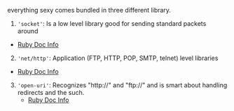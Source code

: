 everything sexy comes bundled in three different library. 

1. `'socket'`: Is a low level library good for sending standard packets around
  * [Ruby Doc Info][1]
2. `'net/http'`: Application (FTP, HTTP, POP, SMTP, telnet) level libraries
  * [Ruby Doc Info][2]
3. `'open-uri'`: Recognizes "http://" and "ftp://" and is smart about handling redirects and the such.
   * [Ruby Doc Info][3]

[1]: http://www.ruby-doc.org/stdlib/libdoc/socket/rdoc/Socket.html
[2]: http://www.ruby-doc.org/stdlib/libdoc/net/http/rdoc/index.html
[3]: http://www.ruby-doc.org/stdlib/libdoc/open-uri/rdoc/OpenURI.html